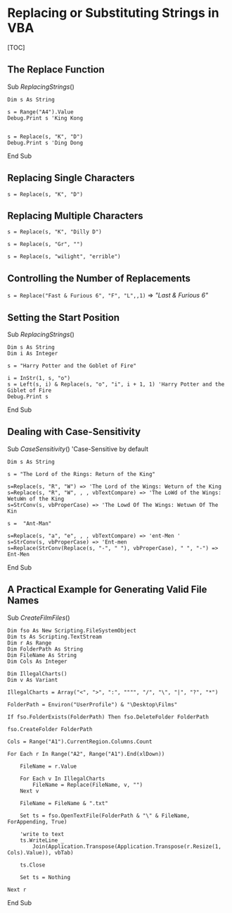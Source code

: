 # Replacing or Substituting Strings in VBA

[TOC]

## The Replace Function

Sub *ReplacingStrings*()

    Dim s As String
    
    s = Range("A4").Value
    Debug.Print s 'King Kong


    s = Replace(s, "K", "D")
    Debug.Print s 'Ding Dong

End Sub

## Replacing Single Characters

`s = Replace(s, "K", "D")`

## Replacing Multiple Characters

`s = Replace(s, "K", "Dilly D")`

`s = Replace(s, "Gr", "")`

`s = Replace(s, "wilight", "errible")`

## Controlling the Number of Replacements

`s = Replace("Fast & Furious 6", "F", "L",,1)` => *"Last & Furious 6"*

## Setting the Start Position

Sub *ReplacingStrings*()

    Dim s As String
    Dim i As Integer
    
    s = "Harry Potter and the Goblet of Fire"
     
    i = InStr(1, s, "o")
    s = Left(s, i) & Replace(s, "o", "i", i + 1, 1) 'Harry Potter and the Giblet of Fire
    Debug.Print s

End Sub

## Dealing with Case-Sensitivity

Sub *CaseSensitivity*() 'Case-Sensitive by default

    Dim s As String
    
    s = "The Lord of the Rings: Return of the King"
    
    s=Replace(s, "R", "W") => 'The Lord of the Wings: Weturn of the King
    s=Replace(s, "R", "W", , , vbTextCompare) => 'The LoWd of the Wings: WetuWn of the King
    s=StrConv(s, vbProperCase) => 'The Lowd Of The Wings: Wetuwn Of The Kin
    
    s =  "Ant-Man"
    
    s=Replace(s, "a", "e", , , vbTextCompare) => 'ent-Men '
    s=StrConv(s, vbProperCase) => 'Ent-men 
    s=Replace(StrConv(Replace(s, "-", " "), vbProperCase), " ", "-") => Ent-Men

End Sub

## A Practical Example for Generating Valid File Names

Sub *CreateFilmFiles*()

    Dim fso As New Scripting.FileSystemObject
    Dim ts As Scripting.TextStream
    Dim r As Range
    Dim FolderPath As String
    Dim FileName As String
    Dim Cols As Integer
    
    Dim IllegalCharts()
    Dim v As Variant
    
    IllegalCharts = Array("<", ">", ":", """", "/", "\", "|", "?", "*")
    
    FolderPath = Environ("UserProfile") & "\Desktop\Films"
    
    If fso.FolderExists(FolderPath) Then fso.DeleteFolder FolderPath
    
    fso.CreateFolder FolderPath
    
    Cols = Range("A1").CurrentRegion.Columns.Count
    
    For Each r In Range("A2", Range("A1").End(xlDown))
    
        FileName = r.Value
        
        For Each v In IllegalCharts
            FileName = Replace(FileName, v, "")
        Next v
        
        FileName = FileName & ".txt"
        
        Set ts = fso.OpenTextFile(FolderPath & "\" & FileName, ForAppending, True)
        
        'write to text
        ts.WriteLine _
            Join(Application.Transpose(Application.Transpose(r.Resize(1, Cols).Value)), vbTab)
        
        ts.Close
        
        Set ts = Nothing
        
    Next r

End Sub
